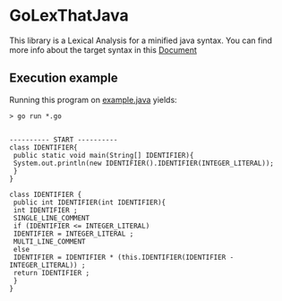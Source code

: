 # GoLexThatJava
This library is a Lexical Analysis for a minified java syntax.
You can find more info about the target syntax in this [Document](./TP_2022.doc.pdf)
## Execution example
Running this program on [example.java](./example.java) yields: 
```
> go run *.go


---------- START ----------
class IDENTIFIER{
 public static void main(String[] IDENTIFIER){
 System.out.println(new IDENTIFIER().IDENTIFIER(INTEGER_LITERAL)); 
 }
}

class IDENTIFIER {
 public int IDENTIFIER(int IDENTIFIER){
 int IDENTIFIER ;
 SINGLE_LINE_COMMENT
 if (IDENTIFIER <= INTEGER_LITERAL)
 IDENTIFIER = INTEGER_LITERAL ;
 MULTI_LINE_COMMENT
 else
 IDENTIFIER = IDENTIFIER * (this.IDENTIFIER(IDENTIFIER - INTEGER_LITERAL)) ;
 return IDENTIFIER ;
 }
}
```